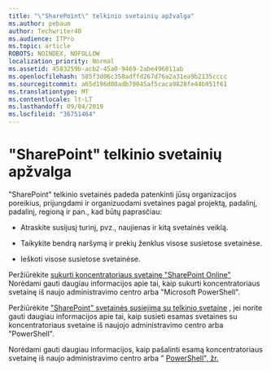```yaml
---
title: "\"SharePoint\" telkinio svetainių apžvalga"
ms.author: pebaum
author: Techwriter40
ms.audience: ITPro
ms.topic: article
ROBOTS: NOINDEX, NOFOLLOW
localization_priority: Normal
ms.assetid: 4583259b-acb2-45a0-9469-2abe496011ab
ms.openlocfilehash: 585f3d06c358adffd267d76a2a31ea9b2135cccc
ms.sourcegitcommit: a65d196d00adb70045af5caca9828fe44b951f61
ms.translationtype: MT
ms.contentlocale: lt-LT
ms.lasthandoff: 09/04/2019
ms.locfileid: "36751464"
---
```

# <a name="sharepoint-hub-sites-overview"></a>"SharePoint" telkinio svetainių apžvalga

"SharePoint" telkinio svetainės padeda patenkinti jūsų organizacijos poreikius, prijungdami ir organizuodami svetaines pagal projektą, padalinį, padalinį, regioną ir pan., kad būtų paprasčiau:

- Atraskite susijusį turinį, pvz., naujienas ir kitą svetainės veiklą.


- Taikykite bendrą naršymą ir prekių ženklus visose susietose svetainėse.


- Ieškoti visose susietose svetainėse.


Peržiūrėkite [sukurti koncentratoriaus svetainę "SharePoint Online"](https://docs.microsoft.com/sharepoint/create-hub-site) Norėdami gauti daugiau informacijos apie tai, kaip sukurti koncentratoriaus svetainę iš naujo administravimo centro arba "Microsoft PowerShell". 

Peržiūrėkite ["SharePoint" svetainės susiejimą su telkinio svetaine](https://support.office.com/article/associate-a-sharepoint-site-with-a-hub-site-ae0009fd-af04-4d3d-917d-88edb43efc05) , jei norite gauti daugiau informacijos apie tai, kaip susieti esamas svetaines su koncentratoriaus svetaine iš naujojo administravimo centro arba "PowerShell".  

Norėdami gauti daugiau informacijos, kaip pašalinti esamą koncentratoriaus svetainę iš naujo administravimo centro arba " [PowerShell", žr.](https://docs.microsoft.com/sharepoint/remove-hub-site) 
